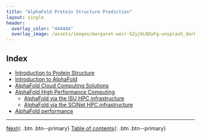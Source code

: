 ```yaml
---
title: "AlphaFold Protein Structure Prediction"
layout: single
header:
  overlay_color: "444444"
  overlay_image: /assets/images/margaret-weir-GZyjbLNOaFg-unsplash_dark.jpg
---
```







## Index

* [Introduction to Protein Structure](00_ProteinStructure.md)
* [Introduction to AlphaFold](01-AlphafoldIntroduction.md)
* [AlphaFold Cloud Computing Solutions](02-AlphafoldCloudComputing.md)
* [AlphaFold High Performance Computing](03-AlphafoldHPC.md)
  * [AlphaFold via the ISU HPC infrastructure](03A-Alphafold-ISU.md)
  * [AlphaFold via the SCINet HPC infrastructure](03B-Alphafold-SCINet.md)
* [AlphaFold performance](04-AlphafoldPerformance.md)


---

[Next](00_ProteinStructure.md){: .btn  .btn--primary}
[Table of contents](../index.md){: .btn  .btn--primary}
